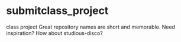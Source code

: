 # submitclass_project
 class project Great repository names are short and memorable. Need inspiration? How about studious-disco?
